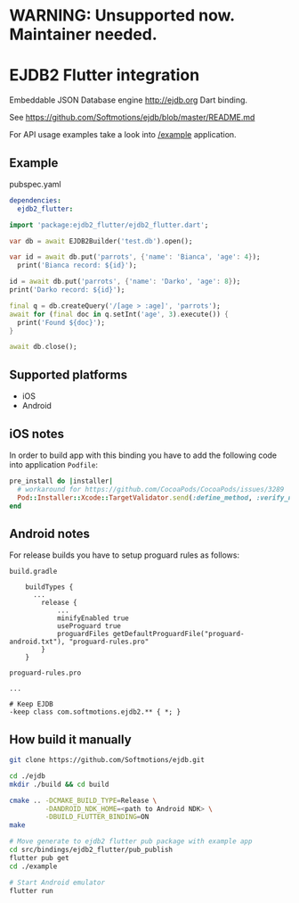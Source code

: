 # WARNING: Unsupported now. Maintainer needed.

# EJDB2 Flutter integration

Embeddable JSON Database engine http://ejdb.org Dart binding.

See https://github.com/Softmotions/ejdb/blob/master/README.md

For API usage examples take a look into [/example](https://github.com/Softmotions/ejdb/tree/master/src/bindings/ejdb2_flutter/example)
application.

## Example

pubspec.yaml

```yaml
dependencies:
  ejdb2_flutter:
```

```dart
import 'package:ejdb2_flutter/ejdb2_flutter.dart';

var db = await EJDB2Builder('test.db').open();

var id = await db.put('parrots', {'name': 'Bianca', 'age': 4});
  print('Bianca record: ${id}');

id = await db.put('parrots', {'name': 'Darko', 'age': 8});
print('Darko record: ${id}');

final q = db.createQuery('/[age > :age]', 'parrots');
await for (final doc in q.setInt('age', 3).execute()) {
  print('Found ${doc}');
}

await db.close();
```

## Supported platforms

- iOS
- Android

## iOS notes

In order to build app with this binding you have
to add the following code into application `Podfile`:

```ruby
pre_install do |installer|
  # workaround for https://github.com/CocoaPods/CocoaPods/issues/3289
  Pod::Installer::Xcode::TargetValidator.send(:define_method, :verify_no_static_framework_transitive_dependencies) {}
end
```

## Android notes

For release builds you have to setup proguard rules as follows:

`build.gradle`
```
    buildTypes {
      ...
        release {
            ...
            minifyEnabled true
            useProguard true
            proguardFiles getDefaultProguardFile("proguard-android.txt"), "proguard-rules.pro"
        }
    }
```

`proguard-rules.pro`
```
...

# Keep EJDB
-keep class com.softmotions.ejdb2.** { *; }

```

## How build it manually

```sh
git clone https://github.com/Softmotions/ejdb.git

cd ./ejdb
mkdir ./build && cd build

cmake .. -DCMAKE_BUILD_TYPE=Release \
         -DANDROID_NDK_HOME=<path to Android NDK> \
         -DBUILD_FLUTTER_BINDING=ON
make

# Move generate to ejdb2 flutter pub package with example app
cd src/bindings/ejdb2_flutter/pub_publish
flutter pub get
cd ./example

# Start Android emulator
flutter run
```